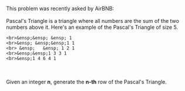 This problem was recently asked by AirBNB:
<br><br>
Pascal's Triangle is a triangle where all numbers are the sum of the two numbers above it. Here's an example of the Pascal's Triangle of size 5.
<br>
```
<br>&ensp;&ensp; &ensp; 1
<br>&ensp; &ensp;&ensp;1 1
<br> &ensp;   &ensp; 1 2 1
<br>&ensp;&ensp;1 3 3 1
<br>&ensp;1 4 6 4 1
```
<br><br>Given an integer <b>n</b>, generate the <b>n-th</b> row of the Pascal's Triangle.

